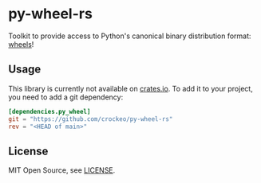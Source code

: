 # py-wheel-rs

Toolkit to provide access to Python's canonical binary distribution format:
[wheels](https://packaging.python.org/en/latest/specifications/binary-distribution-format/)!

## Usage

This library is currently not available on [crates.io](https://crates.io).
To add it to your project, you need to add a git dependency:

```toml
[dependencies.py_wheel]
git = "https://github.com/crockeo/py-wheel-rs"
rev = "<HEAD of main>"
```

## License

MIT Open Source, see [LICENSE](./LICENSE).

